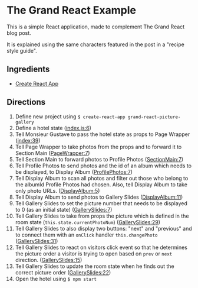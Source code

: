 # The Grand React Example
This is a simple React application,
made to complement The Grand React blog post.

It is explained using the same characters featured in the post in a "recipe style guide".

## Ingredients
- [Create React App](https://github.com/facebookincubator/create-react-app)

## Directions
1. Define new project using `$ create-react-app grand-react-picture-gallery`
1. Define a hotel state ([index.js:6](src/index.js#L6))
1. Tell Monsieur Gustave to pass the hotel state as props to Page Wrapper ([index:39](src/index.js#L39))
1. Tell Page Wrapper to take photos from the props and to forward it to Section Main ([PageWrapper:7](src/PageWrapper.js#L7))
1. Tell Section Main to forward photos to Profile Photos ([SectionMain:7](src/SectionMain.js#L7))
1. Tell Profile Photos to send photos and the id of an album which needs to be displayed, to Display Album ([ProfilePhotos:7](src/ProfilePhotos.js#L7))
1. Tell Display Album to scan all photos and filter out those who belong to the albumId Profile Photos had chosen. Also, tell Display Album to take only photo URLs. ([DisplayAlbum:5](src/DisplayAlbum.js#L5))
1. Tell Display Album to send photos to Gallery Slides ([DisplayAlbum:11](src/DisplayAlbum.js#L11))
1. Tell Gallery Slides to set the picture number that needs to be displayed to 0 (as an initial state) ([GallerySlides:7](src/GallerySlides.js#L7))
1. Tell Gallery Slides to take from props the picture which is defined in the room state (`this.state.currentPhotoNum`) ([GallerySlides:29](src/GallerySlides.js#L29))
1. Tell Gallery Slides to also display two buttons: "next" and "previous" and to connect them with an `onClick` handler `this.changePhoto` ([GallerySlides:31](src/GallerySlides.js#L31))
1. Tell Gallery Slides to react on visitors click event so that he determines the picture order a visitor is trying to open based on `prev` or `next` direction. ([GallerySlides:15](src/GallerySlides.js#L15))
1. Tell Gallery Slides to update the room state when he finds out the correct picture order ([GallerySlides:22](src/GallerySlides.js#L22))
1. Open the hotel using `$ npm start`
